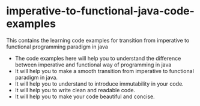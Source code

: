 # imperative-to-functional-java-code-examples
This contains the learning code examples for transition from imperative to functional programming paradigm in java

* The code examples here will help you to understand the difference between imperative and functional way of programming in java
* It will help you to make a smooth transition from imperative to functional paradigm in java.
* It will help you to understand to introduce immutability in your code.
* It will help you to write clean and readable code.
* It will help you to make your code beautiful and concise.